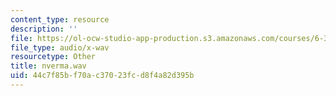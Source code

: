 ```yaml
---
content_type: resource
description: ''
file: https://ol-ocw-studio-app-production.s3.amazonaws.com/courses/6-341-discrete-time-signal-processing-fall-2005/44c7f85bf70ac37023fcd8f4a82d395b_nverma.wav
file_type: audio/x-wav
resourcetype: Other
title: nverma.wav
uid: 44c7f85b-f70a-c370-23fc-d8f4a82d395b
---
```

